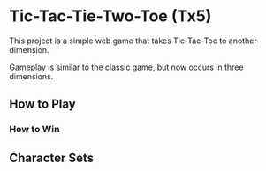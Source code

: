 # Tic-Tac-Tie-Two-Toe (Tx5)

This project is a simple web game that takes Tic-Tac-Toe to another dimension.

Gameplay is similar to the classic game, but now occurs in three dimensions.

## How to Play

### How to Win

## Character Sets
